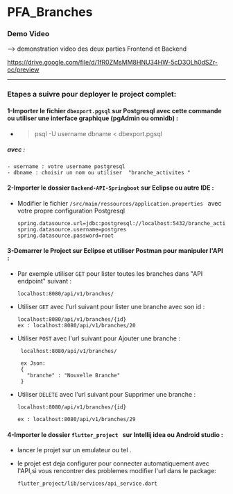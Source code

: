 # PFA_Branches

### Demo Video

--> demonstration video des deux parties Frontend et Backend

https://drive.google.com/file/d/1fR0ZMsMM8HNU34HW-5cD3OLh0dSZr-oc/preview



------------------------------------------------------------------------------------

### Etapes a suivre pour deployer le project complet:

#### 1-Importer le fichier `dbexport.pgsql` sur Postgresql avec cette commande ou utiliser une interface graphique (pgAdmin ou omnidb) :
  - 
    > psql -U username dbname < dbexport.pgsql 
    
  ##### avec :
   ```
   - username : votre username postgresql
   - dbname : choisir un nom ou utiliser  "branche_activites "
   ```
   
#### 2-Importer le dossier `Backend-API-Springboot` sur Eclipse ou autre IDE :
- Modifier le fichier `/src/main/ressources/application.properties ` avec votre propre configuration Postgresql

    ```
    spring.datasource.url=jdbc:postgresql://localhost:5432/branche_activites
    spring.datasource.username=postgres
    spring.datasource.password=root 
    
    ```
    
#### 3-Demarrer le Project sur Eclipse et utiliser Postman pour manipuler l'API :
    
  - Par exemple utiliser `GET` pour lister toutes les branches dans "API endpoint" suivant :
  
       
        localhost:8080/api/v1/branches/
        
        
  - Utiliser `GET` avec l'url suivant pour lister une branche avec son id :
  
       
        localhost:8080/api/v1/branches/{id}
        ex : localhost:8080/api/v1/branches/20
        
        
 - Utiliser `POST` avec l'url suivant pour  Ajouter une branche  :
 
       
        localhost:8080/api/v1/branches/
        
        ex Json:
        {
          "branche" : "Nouvelle Branche"
        }
     
        
  - Utiliser `DELETE` avec l'url suivant pour Supprimer une branche  :
  
       
        localhost:8080/api/v1/branches/{id}
        
        ex : localhost:8080/api/v1/branches/29
       
       
        
#### 4-Importer le dossier `flutter_project ` sur Intellij idea ou Android studio :
   - lancer le projet sur un emulateur ou tel .
   - le projet est deja configurer pour connecter automatiquement avec l'API,si vous rencontrer des problemes modifier l'url dans le package:
   
         flutter_project/lib/services/api_service.dart 
   
    
    
    

